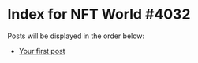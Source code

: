 # Index for NFT World #4032
Posts will be displayed in the order below:

- [Your first post](./001-first.md)

